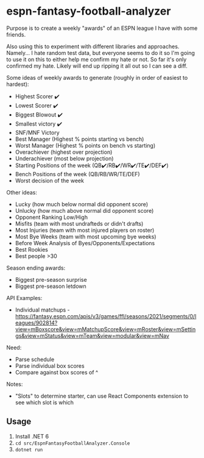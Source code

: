 # espn-fantasy-football-analyzer

Purpose is to create a weekly "awards" of an ESPN league I have with some friends.

Also using this to experiment with different libraries and approaches. Namely... I hate random test data, but everyone seems to do it so I'm going to use it on this to either help me confirm my hate or not. So far it's only confirmed my hate. Likely will end up ripping it all out so I can see a diff.

Some ideas of weekly awards to generate (roughly in order of easiest to hardest):

- Highest Scorer ✔️
- Lowest Scorer ✔️
- Biggest Blowout ✔️
- Smallest victory ✔️
- SNF/MNF Victory
- Best Manager (Highest % points starting vs bench)
- Worst Manager (Highest % points on bench vs starting)
- Overachiever (highest over projection)
- Underachiever (most below projection)
- Starting Positions of the week (QB✔️/RB✔️/WR✔️/TE✔️/DEF✔️)
- Bench Positions of the week (QB/RB/WR/TE/DEF)
- Worst decision of the week

Other ideas:

- Lucky (how much below normal did opponent score)
- Unlucky (how much above normal did opponent score)
- Opponent Ranking Low/High
- Misfits (team with most undrafteds or didn't drafts)
- Most Injuries (team with most injured players on roster)
- Most Bye Weeks (team with most upcoming bye weeks)
- Before Week Analysis of Byes/Opponents/Expectations
- Best Rookies
- Best people >30

Season ending awards:

- Biggest pre-season surprise
- Biggest pre-season letdown

API Examples:

- Individual matchups - https://fantasy.espn.com/apis/v3/games/ffl/seasons/2021/segments/0/leagues/902814?view=mBoxscore&view=mMatchupScore&view=mRoster&view=mSettings&view=mStatus&view=mTeam&view=modular&view=mNav

Need:

- Parse schedule
- Parse individual box scores
- Compare against box scores of ^

Notes:

- "Slots" to determine starter, can use React Components extension to see which slot is which

## Usage

1. Install .NET 6
2. `cd src/EspnFantasyFootballAnalyzer.Console`
3. `dotnet run`
